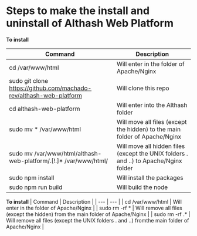 # Steps to make the install and uninstall of Althash Web Platform

**To install**

| Command | Description |
| --- | --- |
| cd /var/www/html | Will enter in the folder of Apache/Nginx |
| sudo git clone https://github.com/machado-rev/althash-web-platform | Will clone this repo |
| cd althash-web-platform | Will enter into the Althash folder |
| sudo mv * /var/www/html  | Will move all files (except the hidden) to the main folder of Apache/Nginx |
| sudo mv /var/www/html/althash-web-platform/.[!.]* /var/www/html/ | Will move all hidden files (except the UNIX folders . and ..) to Apache/Nginx folder |
| sudo npm install | Will install the packages |
| sudo npm run build | Will build the node |

**To install**
| Command | Description |
| --- | --- |
| cd /var/www/html | Will enter in the folder of Apache/Nginx |
| sudo rm -rf * | Will remove all files (except the hidden) from the main folder of Apache/Nginx |
| sudo rm -rf .* | Will remove all files (except the UNIX folders . and ..) fromthe main folder of Apache/Nginx |
